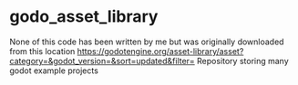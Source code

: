 # godo_asset_library
None of this code has been written by me but was originally downloaded from this location https://godotengine.org/asset-library/asset?category=&godot_version=&sort=updated&filter=
Repository storing many godot example projects
